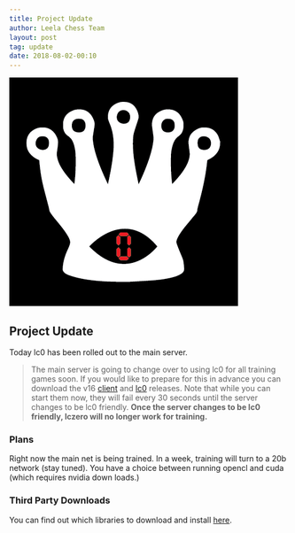 ```yaml
---
title: Project Update
author: Leela Chess Team
layout: post
tag: update
date: 2018-08-02-00:10
---
```

![leela](https://raw.githubusercontent.com/dkappe/dkappe.github.io/master/public/images/lc0-logo-1-black-red.png)

## Project Update

Today lc0 has been rolled out to the main server.


> The main server is going to change over to using lc0 for all training games soon. If you would like to prepare for this in advance you can download the v16 [client](https://github.com/LeelaChessZero/lczero-client/releases/tag/v0.16.0) and [lc0](https://github.com/LeelaChessZero/lc0/releases/tag/v0.16.0) releases.  Note that while you can start them now, they will fail every 30 seconds until the server changes to be lc0 friendly.  **Once the server changes to be lc0 friendly, lczero will no longer work for training.**

### Plans

Right now the main net is being trained. In a week, training will turn to a 20b network (stay tuned). You have a choice between running opencl and cuda (which requires nvidia down loads.)

### Third Party Downloads

You can find out which libraries to download and install [here](https://github.com/LeelaChessZero/lc0).
